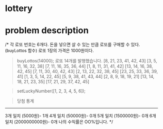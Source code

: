 # lottery

# problem description
/*
 각 로또 번호는 6개다.
 돈을 넣으면 살 수 있는 만큼 로또를 구매할 수 있다. (buyLottos 함수)
 로또 1장의 가격은 1000원이다.
  > buyLottos(14000); 
  > 로또 14개를 발행했습니다.
  [8, 21, 23, 41, 42, 43]
  [3, 5, 11, 16, 32, 38]
  [7, 11, 16, 35, 36, 44]
  [1, 8, 11, 31, 41, 42]
  [13, 14, 16, 38, 42, 45]
  [7, 11, 30, 40, 42, 43]
  [2, 13, 22, 32, 38, 45]
  [23, 25, 33, 36, 39, 41]
  [1, 3, 5, 14, 22, 45]
  [5, 9, 38, 41, 43, 44]
  [2, 8, 9, 18, 19, 21]
  [13, 14, 18, 21, 23, 35]
  [17, 21, 29, 37, 42, 45]
  
  > setLuckyNumber([1, 2, 3, 4, 5, 6]);
  
  > 당첨 통계
  ---------
  3개 일치 (5000원)- 1개
  4개 일치 (50000원)- 0개
  5개 일치 (1500000원)- 0개
  6개 일치 (2000000000원)- 0개
  나의 수익률은 OO%입니다.
*/
